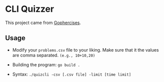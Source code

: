 # CLI Quizzer

This project came from [Gophercises](gophercises.com).

## Usage

- Modify your `problems.csv` file to your liking. Make sure that it the values are comma separated. `(e.g., 10+10,20)`

- Building the program: `go build .`

- Syntax: `./quizcli -csv [.csv file] -limit [time limit]`
